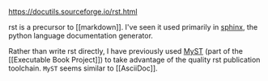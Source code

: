 https://docutils.sourceforge.io/rst.html

rst is a precursor to [[markdown]]. I've seen it used primarily in [sphinx](https://www.sphinx-doc.org/en/master/usage/restructuredtext/basics.html), the python language documentation generator.

Rather than write rst directly, I have previously used [MyST](https://myst-parser.readthedocs.io/en/latest/) (part of the [[Executable Book Project]]) to take advantage of the quality rst publication toolchain. `MyST` seems similar to [[AsciiDoc]].